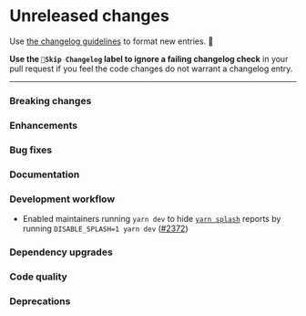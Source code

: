 # Unreleased changes

Use [the changelog guidelines](https://git.io/polaris-changelog-guidelines) to format new entries. 💜

**Use the `🤖Skip Changelog` label to ignore a failing changelog check** in your pull request if you feel the code changes do not warrant a changelog entry.

---

### Breaking changes

### Enhancements

### Bug fixes

### Documentation

### Development workflow

- Enabled maintainers running `yarn dev` to hide [`yarn splash`](https://github.com/Shopify/polaris-react/tree/master/scripts/splash) reports by running `DISABLE_SPLASH=1 yarn dev` ([#2372](https://github.com/Shopify/polaris-react/pull/2372))

### Dependency upgrades

### Code quality

### Deprecations
